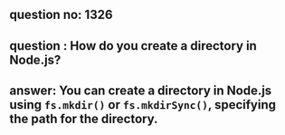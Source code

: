 
      
## question no: 1326

## question : How do you create a directory in Node.js?

## answer: You can create a directory in Node.js using `fs.mkdir()` or `fs.mkdirSync()`, specifying the path for the directory.
      